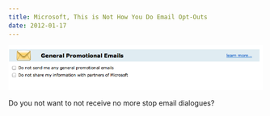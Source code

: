 ```yaml
---
title: Microsoft, This is Not How You Do Email Opt-Outs
date: 2012-01-17
---
```



![](3B10D34208324BC798787FA76ED64A29.png)

Do you not want to not receive no more stop email dialogues?


  